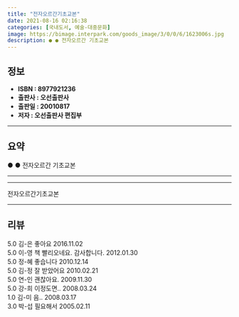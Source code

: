 ```yaml
---
title: "전자오르간기초교본"
date: 2021-08-16 02:16:38
categories: [국내도서, 예술-대중문화]
image: https://bimage.interpark.com/goods_image/3/0/0/6/1623006s.jpg
description: ● ● 전자오르간 기초교본
---
```


## **정보**

- **ISBN : 8977921236**
- **출판사 : 오선출판사**
- **출판일 : 20010817**
- **저자 : 오선출판사 편집부**

------



## **요약**

●  ●  전자오르간 기초교본

------



------


전자오르간기초교본 

------


## **리뷰** 

5.0 김-은 좋아요 2016.11.02 <br/>5.0 이-영 책 빨리오네요. 감사합니다. 2012.01.30 <br/>5.0 정-혜 좋습니다 2010.12.14 <br/>5.0 김-정 잘 받았어요 2010.02.21 <br/>5.0 연-인 괜찮아요. 2009.11.30 <br/>5.0 강-희 이정도면.. 2008.03.24 <br/>1.0 김-미 음.. 2008.03.17 <br/>3.0 박-섭 필요해서 2005.02.11 <br/>